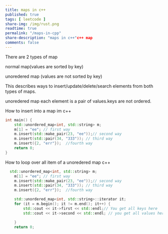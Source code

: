 ```yaml
---
title: maps in c++
published: true
tags: [ leetcode ]
share-img: /img/rust.png
readtime: true
permalink: "/maps-in-cpp"
share-description: "maps in c++"c++ map
comments: false
---
```

There are 2 types of map

normal map(values are sorted by key)

unoredered map (values are not sorted by key)

This describes ways to insert/update/delete/search elements from both 
types of maps.


unoredered map  each element is a pair of values.keys are not ordered.

How to insert into a map im c++

```cpp
int main() {
    std::unordered_map<int, std::string> m;
    m[1] = "ee"; // first way
    m.insert(std::make_pair(23, "ee"));// second way
    m.insert(std::pair(34, "333")); // third way
    m.insert({2, "err"});  //fourth way
    return 0;
}
```

How to loop over all item of a unoredered map c++


```cpp
  std::unordered_map<int, std::string> m;
    m[1] = "ee"; // first way
    m.insert(std::make_pair(23, "ee"));// second way
    m.insert(std::pair(34, "333")); // third way
    m.insert({2, "err"});  //fourth way

    std::unordered_map<int, std::string>::iterator it;
    for (it = m.begin(); it != m.end(); it++) {
        std::cout << it->first << std::endl;// You get all keys here
        std::cout << it->second << std::endl; // you get all values here

    }
    return 0;
```